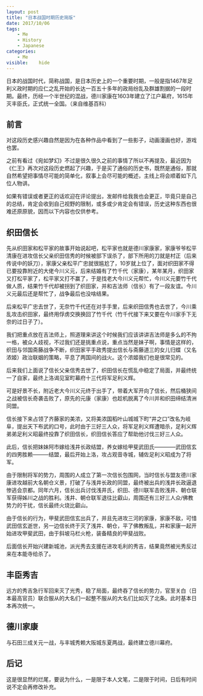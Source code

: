 ```yaml
---
layout: post
title: "日本战国时期历史简版"
date: 2017/10/06
tags:
    - Me
    - History
    - Japanese
categories:
    - Me
visible:    hide
---
```


日本的战国时代，简称战国，是日本历史上的一个重要时期，一般是指1467年足利义政时期的应仁之乱开始的长达一百五十多年的政局纷乱及群雄割据的一段时期。最终，历经一个半世纪的混战，德川家康在1603年建立了江户幕府，1615年灭丰臣氏，正式统一全国。（来自维基百科）

<!--more-->

## 前言

对这段历史感兴趣自然是因为在各种作品中看到了一些影子，动画漫画也好，游戏也罢。

之前有看过《宛如梦幻》不过是很久很久之前的事情了所以不再提及，最近因为《仁王》再次对这段历史燃起了兴趣，于是买了通俗的历史书，既然是通俗，那就自然希望把事情尽可能的简单化，叙事上会尽可能的概述，主线上将会顺着如下几位人物讲。

如果有错误或者更正的话欢迎在评论提出，发邮件给我我也会更正，毕竟只是自己的总结，肯定会收到自己视野的限制，或多或少肯定会有错误，历史这种东西也很难还原原貌，因而以下内容也仅供参考。

## 织田信长

先从织田家和松平家的故事开始说起吧，松平家也就是德川家康家，家康爷爷松平清康在进攻信长父亲织田信秀的时候被部下误杀了，部下所用的刀就是村正（后来传说中的妖刀），家康父亲松平广忠就很尴尬了，10岁就上位了，面对织田家不得已要投靠附近的大佬今川义元，后来结婚有了竹千代（家康），某年某月，织田家又打松平家了，松平家又打不赢了，于是找老大今川义元帮忙，今川义元要竹千代做人质，结果竹千代却被拐到了织田家，并和吉法师（信长）有了一段友谊。今川义元最后还是帮忙了，战争最后也没啥结果。

后来松平广忠去世了，无奈竹千代还在对手手里，后来织田信秀也去世了，今川乘乱攻击织田家，最终用俘虏交换换回了竹千代（竹千代接下来又要在今川家手下无奈的过日子了）。

我们把重点放在吉法师上，照道理来讲这个时候我们应该讲讲吉法师是多么的不拘一格，被众人歧视，不过我们还是挑重点说，重点当然是妹子啊，事情是这样的，织田与邻国斋藤战争不断，织田家平手政秀提出信长与斋藤道三的女儿归蝶（又名浓姬）政治联姻的策略，平息了两国间的战火。这个浓姬我们也是很常见的。

后来我们上面说了信长父亲信秀去世了，织田信长在慌乱中稳定了局面，并最终统一了自家，最终上洛谒见室町幕府十三代将军足利义辉。

可是好景不长，附近老大今川义元终于出手了，带着大军开向了信长，然后桶狭间之战被信长奇袭击败了，原先的元康（家康）也趁机脱离了今川并和织田缔结清洲同盟。

信长接下来占领了齐藤家的美浓，又将美浓国稻叶山城城下町“井之口”改名为岐阜，提出天下布武的口号，此时由于三好三人众，将军足利义辉遭暗杀，足利义辉弟弟足利义昭最终投靠了织田信长，织田信长答应了帮助他讨伐三好三人众。

此后，信长把妹妹阿市嫁给浅井长政结盟，养女嫁给甲斐武田氏————武田信玄的四男胜赖———结盟，最后开始上洛，攻占观音寺城，辅佐足利义昭成为了将军。

由于限制将军的势力，周围的人成立了第一次信长包围网，当时信长与盟友德川家康进攻越前大名朝仓义景，打破了与浅井长政的同盟，最终被出兵的浅井长政逼退惨逃会京都。同年六月，信长出兵讨伐浅井氏，织田、德川联军击败浅井、朝仓联军获得姊川之战的胜利。浅井、朝仓联军退往比叡山，周围还有三好三人众/佛教势力的干扰，信长最终火烧比叡山。

由于信长的行为，甲斐武田信玄出兵了，并且先进攻三河的家康，家康不敌，可惜武田信玄逝世，另一边信长终于灭了浅井、朝仓，平了佛教叛乱，并和家康一起开始进攻甲斐武田，由于斜坡马栏火枪，装备精良的甲斐战败。

后面信长开始兴建新城池，派光秀去支援在进攻毛利的秀吉，结果竟然被光秀反过来在本能寺给杀了。

## 丰臣秀吉

远方的秀吉急行军回来灭了光秀，稳了局面，最终吞了信长的势力，官至关白（日本最高官员）联合服从的大名们一起整不服从的大名们比如灭了北条。此时基本日本再次统一。

## 德川家康

与石田三成关元一战，与丰城秀赖大阪城东夏两战，最终建立德川幕府。

## 后记

这是很显然的烂尾，要说为什么，一是限于本人文笔，二是限于时间，日后有时间说不定会再修改补充。



